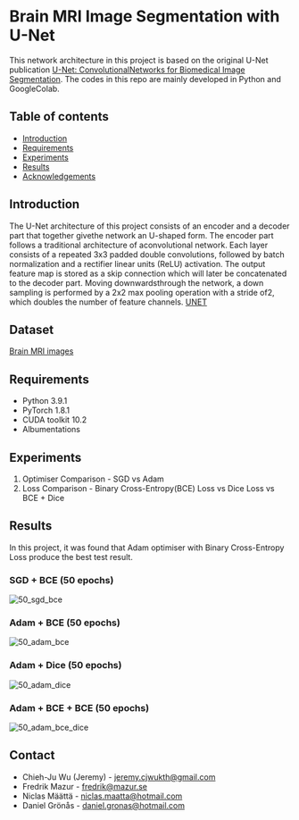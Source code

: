 # Brain MRI Image Segmentation with U-Net
This network architecture in this project is based on the original U-Net publication [U-Net: ConvolutionalNetworks for Biomedical Image Segmentation](https://arxiv.org/pdf/1505.04597.pdf). The codes in this repo are mainly developed in Python and GoogleColab.

## Table of contents

<!--ts-->
   * [Introduction](#Introduction)
   * [Requirements](#Requirements)
   * [Experiments](#Experiments)
   * [Results](#Results)
   * [Acknowledgements](#Acknowledgements)
<!--te-->


## Introduction
The U-Net architecture of this project consists of an encoder and a decoder part that together givethe network an U-shaped form. The encoder part follows a traditional architecture of aconvolutional network. Each layer consists of a repeated 3x3 padded double convolutions, followed by batch normalization and a rectifier linear units (ReLU) activation.  The output feature map is stored as a skip connection which will later be concatenated to the decoder part. Moving downwardsthrough the network, a down sampling is performed by a 2x2 max pooling operation with a stride of2, which doubles the number of feature channels.
[UNET](https://github.com/Fredister/DL2424_Project/blob/main/UNET-architecture%20.jpg)

## Dataset
[Brain MRI images](https://www.kaggle.com/mateuszbuda/lgg-mri-segmentation)

## Requirements
- Python  3.9.1
- PyTorch 1.8.1
- CUDA toolkit 10.2
- Albumentations

## Experiments
1. Optimiser Comparison - SGD vs Adam
2. Loss Comparison - Binary Cross-Entropy(BCE) Loss vs Dice Loss vs BCE + Dice


## Results
In this project, it was found that Adam optimiser with Binary Cross-Entropy Loss produce the best test result.

### SGD + BCE (50 epochs)
![50_sgd_bce](https://github.com/Fredister/DL2424_Project/blob/main/Predictions/ForREADME/50_bce_sgd.PNG)
### Adam + BCE (50 epochs)
![50_adam_bce](https://github.com/Fredister/DL2424_Project/blob/main/Predictions/ForREADME/50_adam_bce.PNG)
### Adam + Dice (50 epochs)
![50_adam_dice](https://github.com/Fredister/DL2424_Project/blob/main/Predictions/ForREADME/50_adam_dice.PNG)
### Adam + BCE + BCE (50 epochs)
![50_adam_bce_dice](https://github.com/Fredister/DL2424_Project/blob/main/Predictions/ForREADME/50_adam_bce_dice.PNG)

<!-- CONTACT -->
## Contact
- Chieh-Ju Wu (Jeremy) - jeremy.cjwukth@gmail.com
- Fredrik Mazur - fredrik@mazur.se
- Niclas Määttä - niclas.maatta@hotmail.com
- Daniel Grönås - daniel.gronas@hotmail.com
